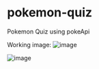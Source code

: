 # pokemon-quiz
Pokemon Quiz using pokeApi

Working image:
![image](https://github.com/user-attachments/assets/b756fd8a-3609-4805-8894-a1928d677cd6)

![image](https://github.com/user-attachments/assets/c3ba20fc-2a75-4702-ad5f-9c1e34a7bbac)
